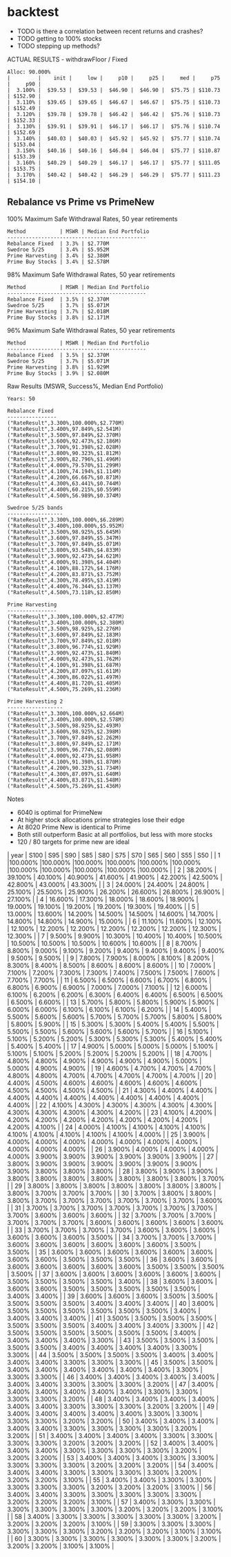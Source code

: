 # backtest

- TODO is there a correlation between recent returns and crashes?
- TODO getting to 100% stocks 
- TODO stepping up methods?



ACTUAL RESULTS - withdrawFloor / Fixed

    Alloc: 90.000%
    |         |    init |     low |     p10 |     p25 |     med |     p75 |     p90 |
    |  3.100% |  $39.53 |  $39.53 |  $46.90 |  $46.90 |  $75.75 | $110.73 | $152.90 |
    |  3.110% |  $39.65 |  $39.65 |  $46.67 |  $46.67 |  $75.75 | $110.73 | $152.49 |
    |  3.120% |  $39.78 |  $39.78 |  $46.42 |  $46.42 |  $75.76 | $110.73 | $152.33 |
    |  3.130% |  $39.91 |  $39.91 |  $46.17 |  $46.17 |  $75.76 | $110.74 | $152.69 |
    |  3.140% |  $40.03 |  $40.03 |  $45.92 |  $45.92 |  $75.77 | $110.74 | $153.04 |
    |  3.150% |  $40.16 |  $40.16 |  $46.04 |  $46.04 |  $75.77 | $110.87 | $153.39 |
    |  3.160% |  $40.29 |  $40.29 |  $46.17 |  $46.17 |  $75.77 | $111.05 | $153.75 |
    |  3.170% |  $40.42 |  $40.42 |  $46.29 |  $46.29 |  $75.77 | $111.23 | $154.10 |



Rebalance vs Prime vs PrimeNew
------------------------------

100% Maximum Safe Withdrawal Rates, 50 year retirements

    Method           | MSWR | Median End Portfolio
    ---------------------------------------------
    Rebalance Fixed  | 3.3% | $2.770M
    Swedroe 5/25     | 3.4% | $5.952M
    Prime Harvesting | 3.4% | $2.380M
    Prime Buy Stocks | 3.4% | $2.578M

98% Maximum Safe Withdrawal Rates, 50 year retirements

    Method           | MSWR | Median End Portfolio
    ---------------------------------------------
    Rebalance Fixed  | 3.5% | $2.370M
    Swedroe 5/25     | 3.7% | $5.071M
    Prime Harvesting | 3.7% | $2.018M
    Prime Buy Stocks | 3.8% | $2.171M

96% Maximum Safe Withdrawal Rates, 50 year retirements

    Method           | MSWR | Median End Portfolio
    ---------------------------------------------
    Rebalance Fixed  | 3.5% | $2.370M
    Swedroe 5/25     | 3.7% | $5.071M
    Prime Harvesting | 3.8% | $1.929M
    Prime Buy Stocks | 3.9% | $2.080M

Raw Results (MSWR, Success%, Median End Portfolio)

    Years: 50

    Rebalance Fixed
    ----------------
    ("RateResult",3.300%,100.000%,$2.770M)
    ("RateResult",3.400%,97.849%,$2.541M)
    ("RateResult",3.500%,97.849%,$2.370M)
    ("RateResult",3.600%,92.473%,$2.186M)
    ("RateResult",3.700%,91.398%,$2.028M)
    ("RateResult",3.800%,90.323%,$1.812M)
    ("RateResult",3.900%,82.796%,$1.496M)
    ("RateResult",4.000%,79.570%,$1.299M)
    ("RateResult",4.100%,74.194%,$1.114M)
    ("RateResult",4.200%,66.667%,$0.871M)
    ("RateResult",4.300%,63.441%,$0.744M)
    ("RateResult",4.400%,60.215%,$0.559M)
    ("RateResult",4.500%,56.989%,$0.374M)

    Swedroe 5/25 bands
    ------------------
    ("RateResult",3.300%,100.000%,$6.289M)
    ("RateResult",3.400%,100.000%,$5.952M)
    ("RateResult",3.500%,98.925%,$5.645M)
    ("RateResult",3.600%,97.849%,$5.347M)
    ("RateResult",3.700%,97.849%,$5.071M)
    ("RateResult",3.800%,93.548%,$4.833M)
    ("RateResult",3.900%,92.473%,$4.621M)
    ("RateResult",4.000%,91.398%,$4.404M)
    ("RateResult",4.100%,88.172%,$4.176M)
    ("RateResult",4.200%,83.871%,$3.752M)
    ("RateResult",4.300%,78.495%,$3.419M)
    ("RateResult",4.400%,76.344%,$3.137M)
    ("RateResult",4.500%,73.118%,$2.850M)

    Prime Harvesting
    ----------------
    ("RateResult",3.300%,100.000%,$2.477M)
    ("RateResult",3.400%,100.000%,$2.380M)
    ("RateResult",3.500%,98.925%,$2.276M)
    ("RateResult",3.600%,97.849%,$2.183M)
    ("RateResult",3.700%,97.849%,$2.018M)
    ("RateResult",3.800%,96.774%,$1.929M)
    ("RateResult",3.900%,92.473%,$1.840M)
    ("RateResult",4.000%,92.473%,$1.762M)
    ("RateResult",4.100%,91.398%,$1.687M)
    ("RateResult",4.200%,87.097%,$1.611M)
    ("RateResult",4.300%,86.022%,$1.497M)
    ("RateResult",4.400%,81.720%,$1.405M)
    ("RateResult",4.500%,75.269%,$1.236M)

    Prime Harvesting 2
    ------------------
    ("RateResult",3.300%,100.000%,$2.664M)
    ("RateResult",3.400%,100.000%,$2.578M)
    ("RateResult",3.500%,98.925%,$2.493M)
    ("RateResult",3.600%,98.925%,$2.398M)
    ("RateResult",3.700%,97.849%,$2.262M)
    ("RateResult",3.800%,97.849%,$2.171M)
    ("RateResult",3.900%,96.774%,$2.080M)
    ("RateResult",4.000%,92.473%,$1.958M)
    ("RateResult",4.100%,91.398%,$1.870M)
    ("RateResult",4.200%,90.323%,$1.734M)
    ("RateResult",4.300%,87.097%,$1.640M)
    ("RateResult",4.400%,83.871%,$1.548M)
    ("RateResult",4.500%,75.269%,$1.436M)


Notes

* 6040 is optimal for PrimeNew
* At higher stock allocations prime strategies lose their edge
* At 8020 Prime New is identical to Prime
* Both still outperform Basic at all portfolios, but less with more stocks
* 120 / 80 targets for prime new are ideal



|   year |    S100 |     S95 |     S90 |     S85 |     S80 |     S75 |     S70 |     S65 |     S60 |     S55 |     S50 |
|      1 |100.000% |100.000% |100.000% |100.000% |100.000% |100.000% |100.000% |100.000% |100.000% |100.000% |100.000% |
|      2 | 38.200% | 39.100% | 40.100% | 40.900% | 41.600% | 41.900% | 42.200% | 42.500% | 42.800% | 43.000% | 43.300% |
|      3 | 24.000% | 24.400% | 24.800% | 25.100% | 25.500% | 25.900% | 26.200% | 26.600% | 26.800% | 26.900% | 27.100% |
|      4 | 16.600% | 17.300% | 18.000% | 18.600% | 18.900% | 19.000% | 19.100% | 19.200% | 19.200% | 19.300% | 19.400% |
|      5 | 13.000% | 13.600% | 14.200% | 14.500% | 14.500% | 14.600% | 14.700% | 14.800% | 14.800% | 14.900% | 15.000% |
|      6 | 11.100% | 11.600% | 12.100% | 12.100% | 12.200% | 12.200% | 12.200% | 12.200% | 12.200% | 12.300% | 12.300% |
|      7 |  9.500% |  9.900% | 10.300% | 10.400% | 10.400% | 10.500% | 10.500% | 10.500% | 10.500% | 10.600% | 10.600% |
|      8 |  8.700% |  8.800% |  9.000% |  9.100% |  9.200% |  9.400% |  9.400% |  9.400% |  9.400% |  9.500% |  9.500% |
|      9 |  7.800% |  7.900% |  8.000% |  8.100% |  8.200% |  8.300% |  8.400% |  8.500% |  8.600% |  8.600% |  8.600% |
|     10 |  7.000% |  7.100% |  7.200% |  7.300% |  7.300% |  7.400% |  7.500% |  7.500% |  7.600% |  7.700% |  7.700% |
|     11 |  6.500% |  6.500% |  6.600% |  6.700% |  6.800% |  6.800% |  6.900% |  6.900% |  7.000% |  7.000% |  7.100% |
|     12 |  6.000% |  6.100% |  6.200% |  6.200% |  6.300% |  6.400% |  6.400% |  6.500% |  6.500% |  6.500% |  6.600% |
|     13 |  5.700% |  5.800% |  5.800% |  5.900% |  5.900% |  6.000% |  6.000% |  6.100% |  6.100% |  6.100% |  6.200% |
|     14 |  5.400% |  5.500% |  5.600% |  5.600% |  5.700% |  5.700% |  5.700% |  5.800% |  5.800% |  5.800% |  5.900% |
|     15 |  5.300% |  5.300% |  5.400% |  5.400% |  5.500% |  5.500% |  5.500% |  5.600% |  5.600% |  5.600% |  5.700% |
|     16 |  5.100% |  5.100% |  5.200% |  5.200% |  5.300% |  5.300% |  5.300% |  5.400% |  5.400% |  5.400% |  5.400% |
|     17 |  4.900% |  5.000% |  5.000% |  5.000% |  5.100% |  5.100% |  5.100% |  5.200% |  5.200% |  5.200% |  5.200% |
|     18 |  4.700% |  4.800% |  4.800% |  4.900% |  4.900% |  4.900% |  4.900% |  5.000% |  5.000% |  4.900% |  4.900% |
|     19 |  4.600% |  4.700% |  4.700% |  4.700% |  4.800% |  4.800% |  4.700% |  4.700% |  4.700% |  4.700% |  4.700% |
|     20 |  4.400% |  4.500% |  4.600% |  4.600% |  4.600% |  4.600% |  4.600% |  4.500% |  4.500% |  4.500% |  4.500% |
|     21 |  4.300% |  4.400% |  4.400% |  4.400% |  4.400% |  4.400% |  4.400% |  4.400% |  4.400% |  4.400% |  4.400% |
|     22 |  4.100% |  4.300% |  4.300% |  4.300% |  4.300% |  4.300% |  4.300% |  4.300% |  4.300% |  4.300% |  4.200% |
|     23 |  4.100% |  4.200% |  4.200% |  4.200% |  4.200% |  4.200% |  4.200% |  4.200% |  4.200% |  4.200% |  4.100% |
|     24 |  4.000% |  4.100% |  4.100% |  4.100% |  4.100% |  4.100% |  4.100% |  4.100% |  4.100% |  4.100% |  4.000% |
|     25 |  3.900% |  4.000% |  4.000% |  4.000% |  4.000% |  4.000% |  4.000% |  4.000% |  4.000% |  4.000% |  4.000% |
|     26 |  3.900% |  4.000% |  4.000% |  4.000% |  4.000% |  3.900% |  3.900% |  3.900% |  3.900% |  3.900% |  3.900% |
|     27 |  3.800% |  3.900% |  3.900% |  3.900% |  3.900% |  3.900% |  3.900% |  3.900% |  3.800% |  3.800% |  3.800% |
|     28 |  3.800% |  3.900% |  3.900% |  3.800% |  3.800% |  3.800% |  3.800% |  3.800% |  3.800% |  3.800% |  3.700% |
|     29 |  3.800% |  3.800% |  3.800% |  3.800% |  3.800% |  3.800% |  3.800% |  3.800% |  3.700% |  3.700% |  3.700% |
|     30 |  3.700% |  3.800% |  3.800% |  3.800% |  3.700% |  3.700% |  3.700% |  3.700% |  3.700% |  3.700% |  3.600% |
|     31 |  3.700% |  3.700% |  3.700% |  3.700% |  3.700% |  3.700% |  3.700% |  3.700% |  3.600% |  3.600% |  3.600% |
|     32 |  3.700% |  3.700% |  3.700% |  3.700% |  3.700% |  3.700% |  3.600% |  3.600% |  3.600% |  3.600% |  3.600% |
|     33 |  3.700% |  3.700% |  3.700% |  3.700% |  3.600% |  3.600% |  3.600% |  3.600% |  3.600% |  3.600% |  3.500% |
|     34 |  3.700% |  3.700% |  3.700% |  3.600% |  3.600% |  3.600% |  3.600% |  3.600% |  3.600% |  3.500% |  3.500% |
|     35 |  3.600% |  3.600% |  3.600% |  3.600% |  3.600% |  3.600% |  3.600% |  3.600% |  3.500% |  3.500% |  3.500% |
|     36 |  3.600% |  3.600% |  3.600% |  3.600% |  3.600% |  3.600% |  3.600% |  3.500% |  3.500% |  3.500% |  3.500% |
|     37 |  3.600% |  3.600% |  3.600% |  3.600% |  3.600% |  3.600% |  3.500% |  3.500% |  3.500% |  3.500% |  3.400% |
|     38 |  3.600% |  3.600% |  3.600% |  3.600% |  3.500% |  3.500% |  3.500% |  3.500% |  3.500% |  3.400% |  3.400% |
|     39 |  3.600% |  3.600% |  3.600% |  3.500% |  3.500% |  3.500% |  3.500% |  3.500% |  3.400% |  3.400% |  3.400% |
|     40 |  3.600% |  3.500% |  3.500% |  3.500% |  3.500% |  3.500% |  3.500% |  3.400% |  3.400% |  3.400% |  3.400% |
|     41 |  3.500% |  3.500% |  3.500% |  3.500% |  3.500% |  3.500% |  3.500% |  3.400% |  3.400% |  3.400% |  3.300% |
|     42 |  3.500% |  3.500% |  3.500% |  3.500% |  3.500% |  3.500% |  3.400% |  3.400% |  3.400% |  3.400% |  3.300% |
|     43 |  3.500% |  3.500% |  3.500% |  3.500% |  3.500% |  3.400% |  3.400% |  3.400% |  3.400% |  3.300% |  3.300% |
|     44 |  3.500% |  3.500% |  3.500% |  3.500% |  3.400% |  3.400% |  3.400% |  3.400% |  3.300% |  3.300% |  3.300% |
|     45 |  3.500% |  3.500% |  3.400% |  3.400% |  3.400% |  3.400% |  3.400% |  3.400% |  3.300% |  3.300% |  3.300% |
|     46 |  3.400% |  3.400% |  3.400% |  3.400% |  3.400% |  3.400% |  3.400% |  3.300% |  3.300% |  3.300% |  3.200% |
|     47 |  3.400% |  3.400% |  3.400% |  3.400% |  3.400% |  3.400% |  3.300% |  3.300% |  3.300% |  3.300% |  3.200% |
|     48 |  3.400% |  3.400% |  3.400% |  3.400% |  3.400% |  3.400% |  3.300% |  3.300% |  3.300% |  3.200% |  3.200% |
|     49 |  3.400% |  3.400% |  3.400% |  3.400% |  3.400% |  3.300% |  3.300% |  3.300% |  3.300% |  3.200% |  3.200% |
|     50 |  3.400% |  3.400% |  3.400% |  3.400% |  3.400% |  3.300% |  3.300% |  3.300% |  3.300% |  3.200% |  3.200% |
|     51 |  3.400% |  3.400% |  3.400% |  3.400% |  3.300% |  3.300% |  3.300% |  3.300% |  3.200% |  3.200% |  3.200% |
|     52 |  3.400% |  3.400% |  3.400% |  3.400% |  3.300% |  3.300% |  3.300% |  3.300% |  3.200% |  3.200% |  3.200% |
|     53 |  3.400% |  3.400% |  3.400% |  3.300% |  3.300% |  3.300% |  3.300% |  3.300% |  3.200% |  3.200% |  3.200% |
|     54 |  3.400% |  3.400% |  3.400% |  3.300% |  3.300% |  3.300% |  3.300% |  3.200% |  3.200% |  3.200% |  3.100% |
|     55 |  3.400% |  3.400% |  3.300% |  3.300% |  3.300% |  3.300% |  3.300% |  3.200% |  3.200% |  3.200% |  3.100% |
|     56 |  3.400% |  3.400% |  3.300% |  3.300% |  3.300% |  3.300% |  3.300% |  3.200% |  3.200% |  3.200% |  3.100% |
|     57 |  3.400% |  3.300% |  3.300% |  3.300% |  3.300% |  3.300% |  3.300% |  3.200% |  3.200% |  3.200% |  3.100% |
|     58 |  3.400% |  3.300% |  3.300% |  3.300% |  3.300% |  3.300% |  3.200% |  3.200% |  3.200% |  3.200% |  3.100% |
|     59 |  3.300% |  3.300% |  3.300% |  3.300% |  3.300% |  3.300% |  3.200% |  3.200% |  3.200% |  3.100% |  3.100% |
|     60 |  3.300% |  3.300% |  3.300% |  3.300% |  3.300% |  3.300% |  3.200% |  3.200% |  3.200% |  3.100% |  3.100% |